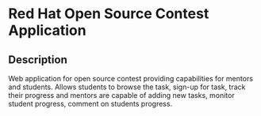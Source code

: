 # Red Hat Open Source Contest Application

## Description
Web application for open source contest providing capabilities for mentors and students. 
Allows students to browse the task, sign-up for task, track their progress and mentors are capable of
adding new tasks, monitor student progress, comment on students progress.
